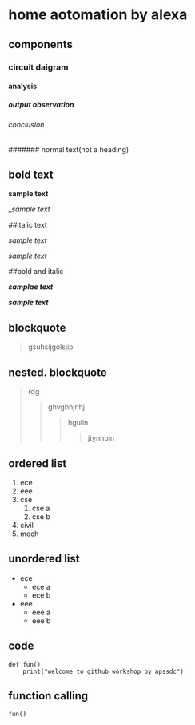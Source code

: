 # home aotomation by alexa
## components
### circuit daigram
#### analysis
##### output observation
###### conclusion
####### normal text(not a heading)
## bold text

**sample text**

__sample text_

##italic text

*sample text*

_sample text_

##bold and italic

**_samplae text_**

__*sample text*__

## blockquote
> gsuhsijgolsjip
## nested. blockquote
> rdg
>> ghvgbhjnhj
>>> hgulin
>>>> jtynhbjn
## ordered list
1. ece
2. eee
3. cse
   1. cse a
   2. cse b
4. civil
5. mech
## unordered list

- ece
    * ece a
    * ece b
- eee
    * eee a
    * eee b
## code
``` 
def fun()
    print("welcome to github workshop by apssdc")
```    
## function calling
`
fun()
`
